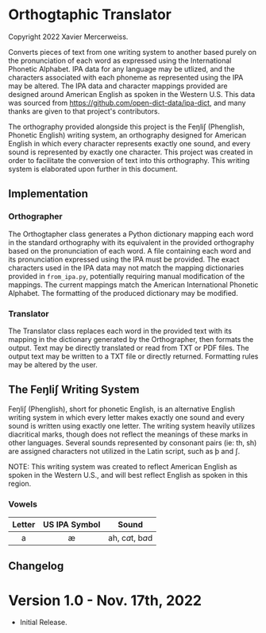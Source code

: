 # Orthogtaphic Translator
Copyright 2022 Xavier Mercerweiss.

Converts pieces of text from one writing system to another based purely on the pronunciation of each word as expressed using the International Phonetic Alphabet. IPA data for any language may be utlized, and the characters associated with each phoneme as represented using the IPA may be altered. The IPA data and character mappings provided are designed around American English as spoken in the Western U.S. This data was sourced from <https://github.com/open-dict-data/ipa-dict>, and many thanks are given to that project's contributors.

The orthography provided alongside this project is the Feŋliʃ (Phenglish, Phonetic English) writing system, an orthography designed for American English in which every character represents exactly one sound, and every sound is represented by exactly one character. This project was created in order to facilitate the conversion of text into this orthography. This writing system is elaborated upon further in this document.

## Implementation
### Orthographer
The Orthogtapher class generates a Python dictionary mapping each word in the standard orthography with its equivalent in the provided orthography based on the pronunciation of each word. A file containing each word and its pronunciation expressed using the IPA must be provided. The exact characters used in the IPA data may not match the mapping dictionaries provided in `from_ipa.py`, potentially requiring manual modification of the mappings. The current mappings match the American International Phonetic Alphabet. The formatting of the produced dictionary may be modified.

### Translator
The Translator class replaces each word in the provided text with its mapping in the dictionary generated by the Orthographer, then formats the output. Text may be directly translated or read from TXT or PDF files. The output text may be written to a TXT file or directly returned. Formatting rules may be altered by the user.

## The Feŋliʃ Writing System
Feŋliʃ (Phenglish), short for phonetic English, is an alternative English writing system in which every letter makes exactly one sound and every sound is written using exactly one letter. The writing system heavily utilizes diacritical marks, though does not reflect the meanings of these marks in other languages. Several sounds represented by consonant pairs (ie: th, sh) are assigned characters not utilized in the Latin script, such as þ and ʃ.

NOTE: This writing system was created to reflect American English as spoken in the Western U.S., and will best reflect English as spoken in this region.

### Vowels

| Letter | US IPA Symbol | Sound |
|:---:|:---:|:---:|
| a | æ | ah, c*a*t, b*a*d |

 
## Changelog
# Version 1.0 - Nov. 17th, 2022
- Initial Release.
